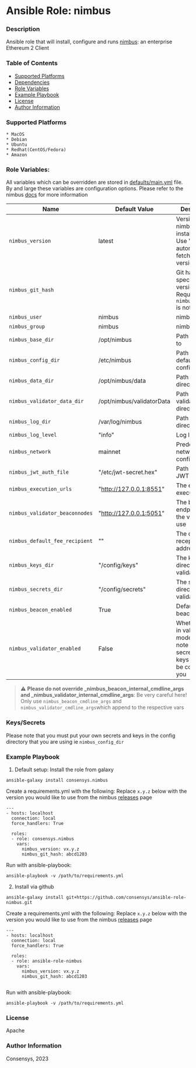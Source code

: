 # Ansible Role: nimbus

### Description
Ansible role that will install, configure and runs [nimbus](https://nimbus.guide/index.html): an enterprise Ethereum 2 Client

### Table of Contents
  - [Supported Platforms](#supported-platforms)
  - [Dependencies](#dependencies)
  - [Role Variables](#role-variables)
  - [Example Playbook](#example-playbook)
  - [License](#license)
  - [Author Information](#author-information)

### Supported Platforms
```
* MacOS
* Debian
* Ubuntu
* Redhat(CentOS/Fedora)
* Amazon
```

### Role Variables:

All variables which can be overridden are stored in [defaults/main.yml](defaults/main.yml) file. By and large these variables are configuration options. Please refer to the nimbus [docs](https://nimbus.guide/options.html) for more information


| Name                           | Default Value                      |  Description                                                                                                        |
|--------------------------------|------------------------------------|---------------------------------------------------------------------------------------------------------------------|
| `nimbus_version`               | latest                             | Version of nimbus to install and run. Use "latest" to automatically fetch the latest version.                       |
| `nimbus_git_hash`              |                                   | Git hash of the specific version. Required when `nimbus_version` is not "latest".                                   |
| `nimbus_user`                | nimbus                         | nimbus user                                                                                                   |
| `nimbus_group`               | nimbus                         | nimbus group                                                                                                  |
| `nimbus_base_dir`            | /opt/nimbus                    | Path to install to                                                                                           |
| `nimbus_config_dir`          | /etc/nimbus                    | Path for default configuration                                                                               |
| `nimbus_data_dir`            | /opt/nimbus/data               | Path for data directory                                                                                      |
| `nimbus_validator_data_dir`  | /opt/nimbus/validatorData      | Path for validaror data directory                                                                            |
| `nimbus_log_dir`             | /var/log/nimbus                | Path for logs directory                                                                                      |
| `nimbus_log_level`           | "info"                        | Log level                                                                                               |
| `nimbus_network`             | mainnet                       | Predefined network configuration                                                                                    |
| `nimbus_jwt_auth_file`       | "/etc/jwt-secret.hex"         | Path of the JWT file                                                                                                |
| `nimbus_execution_urls`                 | "http://127.0.0.1:8551" | The elc execution url                                                                                               |
| `nimbus_validator_beaconnodes`    | "http://127.0.0.1:5051"       | The beacon endpoint for the validator to use                                                                |
| `nimbus_default_fee_recipient`    | ""                            | The default fee recepient address                                                                         |
| `nimbus_keys_dir`                 | "/config/keys"                          |  The keys directory for validators                                                                        |
| `nimbus_secrets_dir`              | "/config/secrets"                       |  The secrets directory for validators                                                                        |
| `nimbus_beacon_enabled`    | True                                 |  Default run the beacon node                                                                              |
| `nimbus_validator_enabled` | False                                | Whether to run in validator mode - please note that the secrets and keys need to be copied by you         |


> :warning: **Please do not override _nimbus_beacon_internal_cmdline_args and _nimbus_validator_internal_cmdline_args**: Be very careful here! Only use `nimbus_beacon_cmdline_args` and `nimbus_validator_cmdline_args`which append to the respective vars


### Keys/Secrets
Please note that you must put your own secrets and keys in the config directory that you are using ie `nimbus_config_dir`

### Example Playbook

1. Default setup:
Install the role from galaxy
```
ansible-galaxy install consensys.nimbus
```

Create a requirements.yml with the following:
Replace `x.y.z` below with the version you would like to use from the nimbus [releases](https://github.com/nimbusaticlabs/nimbus/releases) page
```
---
- hosts: localhost
  connection: local
  force_handlers: True

  roles:
  - role: consensys.nimbus
    vars:
      nimbus_version: vx.y.z
      nimbus_git_hash: abcd1203

```

Run with ansible-playbook:
```
ansible-playbook -v /path/to/requirements.yml
```


2. Install via github

```
ansible-galaxy install git+https://github.com/consensys/ansible-role-nimbus.git
```

Create a requirements.yml with the following:
Replace `x.y.z` below with the version you would like to use from the nimbus [releases](https://github.com/nimbusaticlabs/nimbus/releases) page
```
---
- hosts: localhost
  connection: local
  force_handlers: True

  roles:
  - role: ansible-role-nimbus
    vars:
      nimbus_version: vx.y.z
      nimbus_git_hash: abcd1203


```

Run with ansible-playbook:
```
ansible-playbook -v /path/to/requirements.yml
```


### License

Apache


### Author Information

Consensys, 2023
